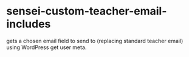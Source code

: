 # sensei-custom-teacher-email-includes
gets a chosen email field to send to (replacing standard teacher email) using WordPress get user meta. 
